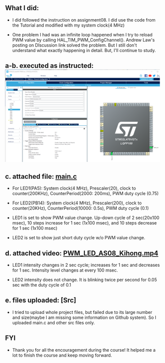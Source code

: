 ## What I did:
  
  - I did followed the instruction on assignment08. I did use the code from the Tutorial and modified with my system clock(4 MHz)
  
  - One problem I had was an infinite loop happened when I try to reload PWM value by calling HAL_TIM_PWM_ConfigChannel(). Andrew Law's posting on DIscussion link solved the problem. But I still don't understand what exactly happening in detail. But, I'll continue to study.

## a-b. executed as instructed:![STM32CubeMX](https://github.com/khkim607/embsys310/blob/main/assignment08/PWM%20configuration_STM32CubeMX.png)

## c. attached file: [main.c](https://github.com/khkim607/embsys310/blob/main/assignment08/Core/Src/main.c)

- For LED1(PA5): System clock(4 MHz), Prescaler(20), clock to counter(200KHz), CounterPeriod(2000: 200ms), PWM duty cycle (0.75)

- For LED2(PB14): System clock(4 MHz), Prescaler(200), clock to counter(20KHz), CounterPeriod(10000: 0.5s), PWM duty cycle (0.1)

- LED1 is set to show PWM value change. Up-down cycle of 2 sec(20x100 msec), 10 steps increase for 1 sec (1x100 msec), and 10 steps decrease for 1 sec (1x100 msec)

- LED2 is set to show just short duty cycle w/o PWM value change.

## d. attached video: [PWM_LED_AS08_Kihong.mp4](https://github.com/khkim607/embsys310/blob/main/assignment08/PWM_LED_AS08_Kihong.mp4)

- LED1 intensity changes in 2 sec cycle; increases for 1 sec and decreases for 1 sec. Intensity level changes at every 100 msec. 

- LED2 intensity does not change. It is blinking twice per second for 0.05 sec with the duty cycle of 0.1   

## e. files uploaded: [Src]
  
- I tried to upload whole project files, but failed due to its large number and size(maybe I am missing some information on Github system).  So I uploaded main.c and other src files only.

## FYI

- Thank you for all the encouragement during the course! It helped me a lot to finish the course and keep moving forward. 
 
